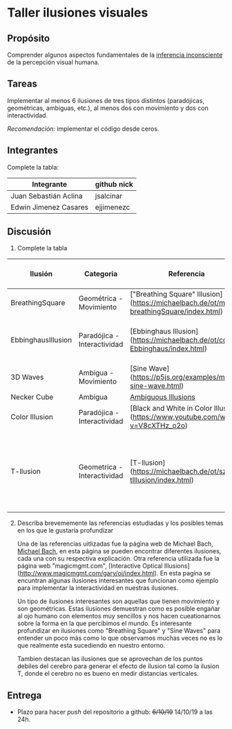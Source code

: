 # Taller ilusiones visuales

## Propósito

Comprender algunos aspectos fundamentales de la [inferencia inconsciente](https://github.com/VisualComputing/Cognitive) de la percepción visual humana.

## Tareas

Implementar al menos 6 ilusiones de tres tipos distintos (paradójicas, geométricas, ambiguas, etc.), al menos dos con movimiento y dos con interactividad.

*Recomendación:* implementar el código desde ceros.

## Integrantes

Complete la tabla:

| Integrante | github nick |
|------------|-------------|
|  Juan Sebastián Aclina |  jsalcinar  |
|  Edwin Jimenez Casares |  ejjimenezc  |

## Discusión

1. Complete la tabla

| Ilusión | Categoria | Referencia | Tipo de interactividad (si aplica) | URL código base (si aplica) |
|---------|-----------|------------|------------------------------------|-----------------------------|
| BreathingSquare | Geométrica - Movimiento | ["Breathing Square" Illusion] (https://michaelbach.de/ot/mot-breathingSquare/index.html) | (No aplica) | (No aplica) |
| EbbinghausIllusion | Paradójica - Interactividad | [Ebbinghaus Illusion] (https://michaelbach.de/ot/cog-Ebbinghaus/index.html) | Dar click en la pantalla para desaparecer los circulos azules | (No aplica) |
| 3D Waves | Ambigua - Movimiento | [Sine Wave] (https://p5js.org/examples/math-sine-wave.html) | (No aplica) |[Sine Wve (Processing)] https://processing.org/examples/sinewave.html |
| Necker Cube  | Ambigua |  [Ambiguous Illusions](http://www.optical-illusion-pictures.com/ambig.html)| (No aplica) | (No aplica) |
| Color Illusion | Paradójica - Interactividad | [Black and White in Color Illusion] (https://www.youtube.com/watch?v=V8cXTHz_o2o) | (No aplica) | (No Aplica) |
|  T-llusion | Geometrica - Interactividad | [T-llusion] (https://michaelbach.de/ot/sze-tIllusion/index.html)  | El usuario mueve el mouse para cambiar el tamaño de la vertical, y da click para revelar el tamaño real  | (No aplica)                            |

2. Describa brevememente las referencias estudiadas y los posibles temas en los que le gustaría profundizar

    Una de las referencias uitlizadas fue la página web de Michael Bach, [Michael Bach](http://www.michaelbach.de/ot/index.html), en esta página se pueden encontrar diferentes ilusiones, cada una con su respectiva explicación. Otra referencia utilizada fue la página web "magicmgmt.com", [Interactive Optical Illusions] (http://www.magicmgmt.com/gary/oi/index.html). En esta pagína se encuntran algunas ilusiones interesantes que funcionan como ejemplo para implementar la interactividad en nuestras ilusiones.

    Un tipo de ilusiones interesantes son aquellas que tienen movimiento y son geométricas. Estas ilusiones demuestran como es posible engañar al ojo humano con elementos muy sencillos y nos hacen cueationarnos sobre la forma en la que percibimos el mundo. Es interesante profundizar en ilusiones como "Breathing Square" y "Sine Waves" para entender un poco más como lo que observamos muchas veces no es lo que realmente esta sucediendo en nuestro entorno.
	
	Tambien destacan las ilusiones que se aprovechan de los puntos debiles del cerebro para generar el efecto de ilusion tal como la ilusion T, donde el cerebro no es bueno en medir distancias verticales.

## Entrega

* Plazo para hacer _push_ del repositorio a github: ~~6/10/19~~ 14/10/19 a las 24h.
